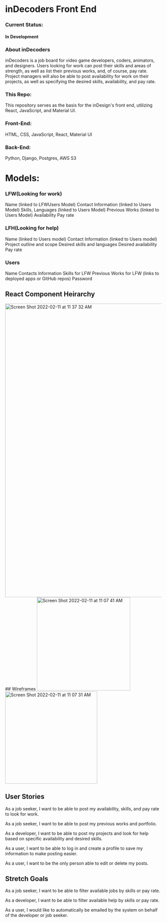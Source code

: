 # inDecoders Front End

### Current Status:
#### In Development

### About inDecoders
	
inDecoders is a job board for video game developers, coders, animators, and designers. Users looking for work can post their skills and areas of strength, as well as list their previous works, and, of course, pay rate. Project managers will also be able to post availability for work on their projects, as well as specifying the desired skills, availability, and pay rate.

### This Repo:

This repository serves as the basis for the inDesign's front end, utilizing React, JavaScript, and Material UI.

### Front-End:
HTML, CSS, JavaScript, React, Material UI

### Back-End:
Python, Django, Postgres, AWS S3

# Models:
### LFW(Looking for work)
Name (linked to LFWUsers Model)
Contact Information (linked to Users Model)
Skills, Languages (linked to Users Model)
Previous Works (linked to Users Model)
Availability
Pay rate

### LFH(Looking for help)
Name (linked to Users model)
Contact Information (linked to Users model)
Project outline and scope
Desired skills and languages
Desired availability
Pay rate

### Users
Name 
Contacts Information
Skills for LFW
Previous Works for LFW (links to deployed apps or GitHub repos)
Password
		
## React Component Heirarchy
<img width="943" alt="Screen Shot 2022-02-11 at 11 37 32 AM" src="https://user-images.githubusercontent.com/94239332/153631480-07c6fa9c-138c-47cc-b6e4-86cc3702a3cb.png">
## Wireframes 
<img width="300" alt="Screen Shot 2022-02-11 at 11 07 41 AM" src="https://user-images.githubusercontent.com/94239332/153628923-4c46ee20-777d-4370-8d4d-3438ec2397a4.png">
<img width="296" alt="Screen Shot 2022-02-11 at 11 07 31 AM" src="https://user-images.githubusercontent.com/94239332/153628936-8b34ce97-ec4a-4b2e-912c-795cd82e5bce.png">

## User Stories 
As a job seeker, I want to be able to post my availability, skills, and pay rate to look for work.

As a job seeker, I want to be able to post my previous works and portfolio.

As a developer, I want to be able to post my projects and look for help based on specific availability and desired skills.

As a user, I want to be able to log in and create a profile to save my information to make posting easier.

As a user, I want to be the only person able to edit or delete my posts.

## Stretch Goals
As a job seeker, I want to be able to filter available jobs by skills or pay rate.

As a developer, I want to be able to filter available help by skills or pay rate.

As a user, I would like to automatically be emailed by the system on behalf of the developer or job seeker.

